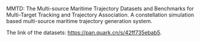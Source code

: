 MMTD: The Multi-source Maritime Trajectory Datasets and Benchmarks for Multi-Target Tracking and Trajectory Association.
A constellation simulation based multi-source maritime trajectory generation system.


The link of the datasets: https://pan.quark.cn/s/42ff735ebab5.
